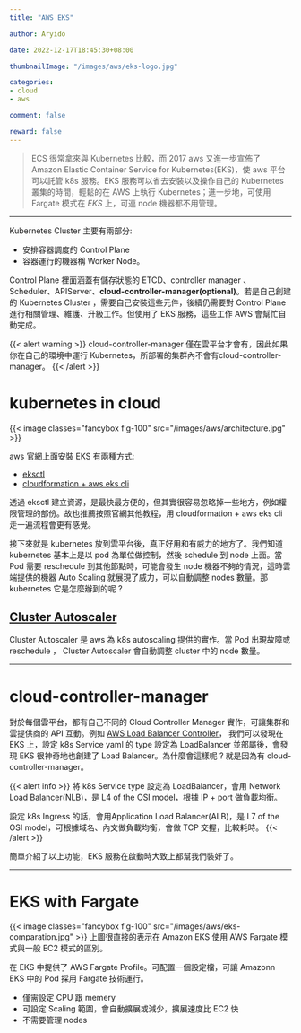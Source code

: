 ```yaml
---
title: "AWS EKS"

author: Aryido

date: 2022-12-17T18:45:30+08:00

thumbnailImage: "/images/aws/eks-logo.jpg"

categories:
- cloud
- aws

comment: false

reward: false
---
```

<!--BODY-->
> ECS 很常拿來與 Kubernetes 比較，而  2017 aws 又進一步宣佈了 Amazon Elastic Container Service for Kubernetes(EKS)，使 aws 平台可以託管 k8s 服務。EKS 服務可以省去安裝以及操作自己的 Kubernetes 叢集的時間，輕鬆的在 AWS 上執行 Kubernetes；進一步地，可使用 Fargate 模式在 *EKS* 上，可連 node 機器都不用管理。
<!--more-->

---

Kubernetes Cluster 主要有兩部分:
 - 安排容器調度的 Control Plane
 - 容器運行的機器稱 Worker Node。

Control Plane 裡面涵蓋有儲存狀態的 ETCD、controller manager 、Scheduler、APIServer、**cloud-controller-manager(optional)**。若是自己創建的 Kubernetes Cluster ，需要自己安裝這些元件，後續仍需要對 Control Plane 進行相關管理、維護、升級工作。但使用了 EKS 服務，這些工作 AWS 會幫忙自動完成。

{{< alert warning >}}
cloud-controller-manager 僅在雲平台才會有，因此如果你在自己的環境中運行 Kubernetes，所部署的集群內不會有cloud-controller-manager。
{{< /alert >}}

# kubernetes in cloud
{{< image classes="fancybox fig-100" src="/images/aws/architecture.jpg" >}}

aws 官網上面安裝 EKS 有兩種方式:
- [eksctl](https://docs.aws.amazon.com/zh_tw/eks/latest/userguide/eksctl.html)
- [cloudformation + aws eks cli](https://docs.aws.amazon.com/zh_tw/eks/latest/userguide/getting-started-console.html)

透過 eksctl 建立資源，是最快最方便的，但其實很容易忽略掉一些地方，例如權限管理的部份。故也推薦按照官網其他教程，用 cloudformation + aws eks cli 走一遍流程會更有感覺。

接下來就是 kubernetes 放到雲平台後，真正好用和有威力的地方了。我們知道 kubernetes 基本上是以 pod 為單位做控制，然後 schedule 到 node 上面。當 Pod 需要 reschedule 到其他節點時，可能會發生 node 機器不夠的情況，這時雲端提供的機器 Auto Scaling 就展現了威力，可以自動調整 nodes 數量。那 kubernetes 它是怎麼辦到的呢 ?

## [Cluster Autoscaler](https://docs.aws.amazon.com/zh_tw/eks/latest/userguide/autoscaling.html#cluster-autoscaler)
Cluster Autoscaler 是 aws 為 k8s autoscaling 提供的實作。當 Pod 出現故障或 reschedule ， Cluster Autoscaler 會自動調整 cluster 中的 node 數量。

---

# cloud-controller-manager
對於每個雲平台，都有自己不同的 Cloud Controller Manager 實作，可讓集群和雲提供商的 API 互動。例如
[AWS Load Balancer Controller](https://docs.aws.amazon.com/zh_tw/eks/latest/userguide/alb-ingress.html)，
我們可以發現在 EKS 上，設定 k8s Service yaml 的 type 設定為 LoadBalancer 並部屬後，會發現 EKS 很神奇地也創建了 Load Balancer。為什麼會這樣呢 ? 就是因為有 cloud-controller-manager。

{{< alert info >}}
將 k8s Service type 設定為 LoadBalancer，會用 Network Load Balancer(NLB)，是 L4 of the OSI model，根據 IP + port 做負載均衡。

設定 k8s Ingress 的話，會用Application Load Balancer(ALB)，是 L7 of the OSI model，可根據域名、內文做負載均衡，會做 TCP 交握，比較耗時。
{{< /alert >}}

簡單介紹了以上功能，EKS 服務在啟動時大致上都幫我們裝好了。

---
# EKS with Fargate
{{< image classes="fancybox fig-100" src="/images/aws/eks-comparation.jpg" >}}
上圖很直接的表示在 Amazon EKS 使用 AWS Fargate 模式與一般 EC2 模式的區別。

在 EKS 中提供了 AWS Fargate Profile。可配置一個設定檔，可讓 Amazonn EKS 中的 Pod 採用 Fargate 技術運行。

- 僅需設定 CPU 跟 memery
- 可設定 Scaling 範圍，會自動擴展或減少，擴展速度比 EC2 快
- 不需要管理 nodes